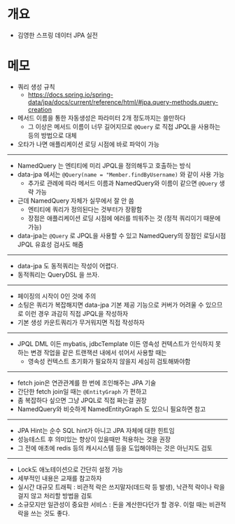 # 개요

* 김영한 스프링 데이터 JPA 실전

# 메모

* 쿼리 생성 규칙
  * https://docs.spring.io/spring-data/jpa/docs/current/reference/html/#jpa.query-methods.query-creation
* 메서드 이름을 통한 자동생성은 파라미터 2개 정도까지는 쓸만하다
  * 그 이상은 메서드 이름이 너무 길어지므로 `@Query` 로 직접 JPQL을 사용하는 등의 방법으로 대체
* 오타가 나면 애플리케이션 로딩 시점에 바로 파악이 가능

---

* NamedQuery 는 엔티티에 미리 JPQL을 정의해두고 호출하는 방식
* data-jpa 에서는 `@Query(name = "Member.findByUsername)` 와 같이 사용 가능
  * 추가로 관례에 따라 메서드 이름과 NamedQuery와 이름이 같으면 `@Query` 생략 가능
* 근데 NamedQuery 자체가 실무에서 잘 안 씀
  * 엔티티에 쿼리가 정의된다는 것부터가 장황함
  * 장점은 애플리케이션 로딩 시점에 에러를 띄워주는 것 (정적 쿼리이기 때문에 가능)
* data-jpa는 `@Query` 로 JPQL을 사용할 수 있고 NamedQuery의 장점인 로딩시점 JPQL 유효성 검사도 해줌 

---

* data-jpa 도 동적쿼리는 작성이 어렵다.
* 동적쿼리는 QueryDSL 을 쓰자.

---

* 페이징의 시작이 0인 것에 주의
* 소팅은 쿼리가 복잡해지면 data-jpa 기본 제공 기능으로 커버가 어려울 수 있으므로 이런 경우 과감히 직접 JPQL을 작성하자
* 기본 생성 카운트쿼리가 무거워지면 직접 작성하자

---

* JPQL DML 이든 mybatis, jdbcTemplate 이든 영속성 컨텍스트가 인식하지 못 하는 변경 작업을 같은 트랜잭션 내에서 섞어서 사용할 때는
  * 영속성 컨텍스트 초기화가 필요하지 않을지 세심히 검토해봐야함

---

* fetch join은 연관관계를 한 번에 조인해주는 JPA 기술
* 간단한 fetch join일 때는 `@EntityGraph` 가 편하고
* 좀 복잡하다 싶으면 그냥 JPQL로 직접 짜는걸 권장
* NamedQuery와 비슷하게 NamedEntityGraph 도 있으니 필요하면 참고

---

* JPA Hint는 순수 SQL hint가 아니고 JPA 자체에 대한 힌트임
* 성능테스트 후 의미있는 향상이 있을때만 적용하는 것을 권장
* 그 전에 애초에 redis 등의 캐시시스템 등을 도입해야하는 것은 아닌지도 검토

---

* Lock도 애노테이션으로 간단히 설정 가능
* 세부적인 내용은 교재를 참고하자
* 실시간 대규모 트래픽 : 비관적 락은 쓰지말자(데드락 등 발생), 낙관적 락이나 락을 걸지 않고 처리할 방법을 검토
* 소규모지만 일관성이 중요한 서비스 : 돈을 계산한다던가 할 경우. 이럴 때는 비관적 락을 쓰는 것도 좋다.